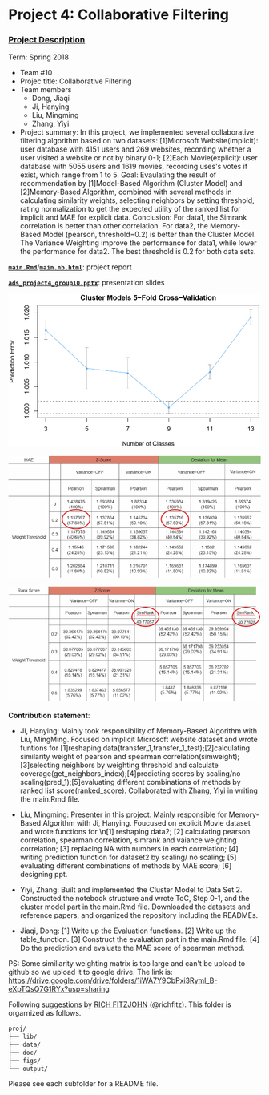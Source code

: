 


# Project 4: Collaborative Filtering

### [Project Description](doc/project4_desc.md)

Term: Spring 2018

+ Team #10
+ Projec title: Collaborative Filtering
+ Team members
	+ Dong, Jiaqi
	+ Ji, Hanying
	+ Liu, Mingming
	+ Zhang, Yiyi
+ Project summary: 
In this project, we implemented several collaborative filtering algorithm based on two datasets:
[1]Microsoft Website(implicit): user database with 4151 users and 269 websites, recording whether a user visited a website or not by binary 0-1;
[2]Each Movie(explicit): user database with 5055 users and 1619 movies, recording uses's votes if exist, which range from 1 to 5.
Goal: Evaulating the result of recommendation by [1]Model-Based Algorithm (Cluster Model) and [2]Memory-Based Algorithm, combined with several methods in calculating similarity weights, selecting neighbors by setting threshold, rating normalization to get the expected utility of the ranked list for implicit and MAE for explicit data.
Conclusion: For data1, the Simrank correlation is better than other correlation. For data2, the Memory-Based Model (pearson, threshold=0.2) is better than the Cluster Model. The Variance Weighting improve the performance for data1, while lower the performance for data2. The best threshold is 0.2 for both data sets.

[**`main.Rmd`**](doc/main.Rmd)/[**`main.nb.html`**](doc/main.nb.html): project report 


[**`ads_project4_group10.pptx`**](doc/ads_project4_group10.pptx): presentation slides   


![image](figs/3.png)

![image](figs/2.png)

![image](figs/1.png)

**Contribution statement**:  
+ Ji, Hanying: Mainly took responsibility of Memory-Based Algorithm with Liu, MingMing. Focused on implicit Microsoft website dataset and wrote funtions for [1]reshaping data(transfer_1,transfer_1_test);[2]calculating similarity weight of pearson and spearman correlation(simweight);[3]selecting neighbors by weighting threshold and calculate coverage(get_neighbors_index);[4]predicting scores by scaling/no scaling(pred_1);[5]evaluating different combinations of methods by ranked list score(ranked_score). Collaborated with Zhang, Yiyi in writing the main.Rmd file.

+ Liu, Mingming: Presenter in this project. Mainly responsible for Memory-Based Algorithm with Ji, Hanying. Foucused on explicit Movie dataset and wrote functions for \n[1] reshaping data2; [2] calculating pearson correlation, spearman correlation, simrank and vaiance weighting correlation; [3] replacing NA with numbers in each correlation; [4] writing prediction function for dataset2 by scaling/ no scaling; [5] evaluating different combinations of methods by MAE score; [6] designing ppt. 

+ Yiyi, Zhang: Built and implemented the Cluster Model to Data Set 2. Constructed the notebook structure and wrote ToC, Step 0-1, and the cluster model part in the main.Rmd file. Downloaded the datasets and reference papers, and organized the repository including the READMEs. 

+ Jiaqi, Dong: [1] Write up the Evaluation functions. [2] Write up the table_function. [3] Construct the evaluation part in the main.Rmd file. [4] Do the prediction and evaluate the MAE score of spearman method.

 PS: Some similiarity weighting matrix is too large and can't be upload to github so we upload it to google drive. The link is:
 https://drive.google.com/drive/folders/1iWA7Y9CbPxi3Ryml_B-eXpTQsQ7G1RYx?usp=sharing
 
 Following [suggestions](http://nicercode.github.io/blog/2013-04-05-projects/) by [RICH FITZJOHN](http://nicercode.github.io/about/#Team) (@richfitz). This folder is orgarnized as follows.

```
proj/
├── lib/
├── data/
├── doc/
├── figs/
└── output/
```

Please see each subfolder for a README file.
